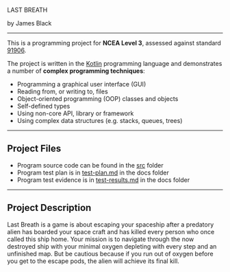 LAST BREATH

by James Black

---

This is a programming project for **NCEA Level 3**, assessed against standard [91906](docs/as91906.pdf).

The project is written in the [Kotlin](https://kotlinlang.org) programming language and demonstrates a number of **complex programming techniques**:
- Programming a graphical user interface (GUI)
- Reading from, or writing to, files
- Object-oriented programming (OOP) classes and objects
- Self-defined types
- Using non-core API, library or framework 
- Using complex data structures (e.g. stacks, queues, trees)

---

## Project Files

- Program source code can be found in the [src](src/) folder
- Program test plan is in [test-plan.md](docs/test-plan.md) in the docs folder
- Program test evidence is in [test-results.md](docs/test-results.md) in the docs folder

---

## Project Description

Last Breath is a game is about escaping your spaceship after a predatory alien has boarded your space craft and has killed every person who once called this ship home. 
Your mission is to navigate through the now destroyed ship with your minimal oxygen depleting with every step and an unfinished map. But be cautious because 
if you run out of oxygen before you get to the escape pods, the alien will achieve its final kill.  

